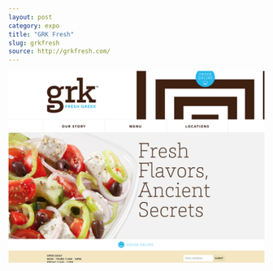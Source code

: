 ```yaml
---
layout: post
category: expo
title: "GRK Fresh"
slug: grkfresh
source: http://grkfresh.com/
---
```


<img src="/screenshots/grkfresh.jpg">
